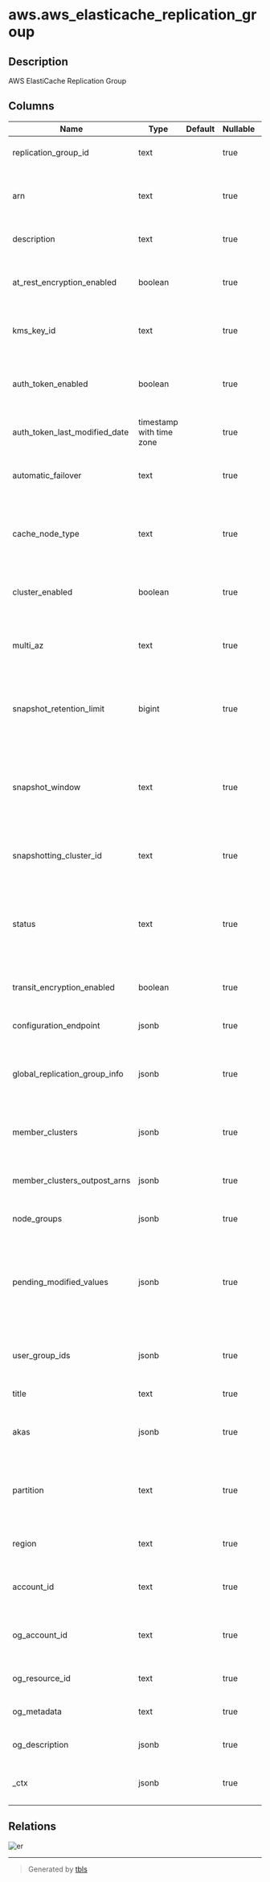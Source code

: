 # aws.aws_elasticache_replication_group

## Description

AWS ElastiCache Replication Group

## Columns

| Name | Type | Default | Nullable | Children | Parents | Comment |
| ---- | ---- | ------- | -------- | -------- | ------- | ------- |
| replication_group_id | text |  | true |  |  | The identifier for the replication group. |
| arn | text |  | true |  |  | The ARN (Amazon Resource Name) of the replication group. |
| description | text |  | true |  |  | The user supplied description of the replication group. |
| at_rest_encryption_enabled | boolean |  | true |  |  | A flag that enables encryption at-rest when set to true. |
| kms_key_id | text |  | true |  |  | The ID of the KMS key used to encrypt the disk in the cluster. |
| auth_token_enabled | boolean |  | true |  |  | A flag that enables using an AuthToken (password) when issuing Redis commands. |
| auth_token_last_modified_date | timestamp with time zone |  | true |  |  | The date when the auth token was last modified. |
| automatic_failover | text |  | true |  |  | Indicates the status of automatic failover for this Redis replication group. |
| cache_node_type | text |  | true |  |  | The name of the compute and memory capacity node type for each node in the replication group. |
| cluster_enabled | boolean |  | true |  |  | A flag indicating whether or not this replication group is cluster enabled. |
| multi_az | text |  | true |  |  | A flag indicating if you have Multi-AZ enabled to enhance fault tolerance. |
| snapshot_retention_limit | bigint |  | true |  |  | The number of days for which ElastiCache retains automatic cluster snapshots before deleting them. |
| snapshot_window | text |  | true |  |  | The daily time range (in UTC) during which ElastiCache begins taking a daily snapshot of your node group (shard). |
| snapshotting_cluster_id | text |  | true |  |  | The cluster ID that is used as the daily snapshot source for the replication group. |
| status | text |  | true |  |  | The current state of this replication group - creating, available, modifying, deleting, create-failed, snapshotting. |
| transit_encryption_enabled | boolean |  | true |  |  | A flag that enables in-transit encryption when set to true. |
| configuration_endpoint | jsonb |  | true |  |  | The configuration endpoint for this replication group. |
| global_replication_group_info | jsonb |  | true |  |  | The name of the Global Datastore and role of this replication group in the Global Datastore. |
| member_clusters | jsonb |  | true |  |  | The names of all the cache clusters that are part of this replication group. |
| member_clusters_outpost_arns | jsonb |  | true |  |  | The outpost ARNs of the replication group's member clusters. |
| node_groups | jsonb |  | true |  |  | A list of node groups in this replication group. |
| pending_modified_values | jsonb |  | true |  |  | A group of settings to be applied to the replication group, either immediately or during the next maintenance window. |
| user_group_ids | jsonb |  | true |  |  | The list of user group IDs that have access to the replication group. |
| title | text |  | true |  |  | Title of the resource. |
| akas | jsonb |  | true |  |  | Array of globally unique identifier strings (also known as) for the resource. |
| partition | text |  | true |  |  | The AWS partition in which the resource is located (aws, aws-cn, or aws-us-gov). |
| region | text |  | true |  |  | The AWS Region in which the resource is located. |
| account_id | text |  | true |  |  | The AWS Account ID in which the resource is located. |
| og_account_id | text |  | true |  |  | The Platform Account ID in which the resource is located. |
| og_resource_id | text |  | true |  |  | The unique ID of the resource in opengovernance. |
| og_metadata | text |  | true |  |  | Platform Metadata of the AWS resource. |
| og_description | jsonb |  | true |  |  | The full model description of the resource |
| _ctx | jsonb |  | true |  |  | Steampipe context in JSON form, e.g. connection_name. |

## Relations

![er](aws.aws_elasticache_replication_group.svg)

---

> Generated by [tbls](https://github.com/k1LoW/tbls)
